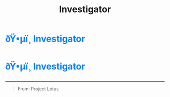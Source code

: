 ﻿---
lang: en-US
title: Investigator
prev: Inspector
next: Keeper
---
# <font color=#007FFF>ðŸ•µï¸ <b>Investigator</b></font> <Badge text="Support" type="tip" vertical="middle"/>
# <font color=#007FFF>ðŸ•µï¸ <b>Investigator</b></font> <Badge text="Support" type="tip" vertical="middle"/>
---

> From: Project Lotus

